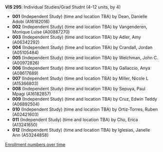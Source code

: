 **VIS 295**: Individual Studies/Grad Studnt (4–12 units, by 4)

- **001** (Independent Study) (time and location TBA) by Dean, Danielle Adobi (A16182016)
- **002** (Independent Study) (time and location TBA) by Vangenderen, Monique Luise (A00887270)
- **003** (Independent Study) (time and location TBA) by Adler, Amy (A06342292)
- **004** (Independent Study) (time and location TBA) by Crandall, Jordan (A05105484)
- **005** (Independent Study) (time and location TBA) by Welchman, John C. (A00972826)
- **006** (Independent Study) (time and location TBA) by Gallaccio, Anya (A08617689)
- **007** (Independent Study) (time and location TBA) by Miller, Nicole L (A15366803)
- **008** (Independent Study) (time and location TBA) by Sepuya, Paul Mpagi (A16182857)
- **009** (Independent Study) (time and location TBA) by Cruz, Edwin Teddy (A06892504)
- **010** (Independent Study) (time and location TBA) by Ortiz-Torres, Ruben (A02421603)
- **011** (Independent Study) (time and location TBA) by Cho, Erica (A13241650)
- **012** (Independent Study) (time and location TBA) by Iglesias, Janelle Ann (A53244858)

[Enrollment numbers over time](./VIS295.tsv)
